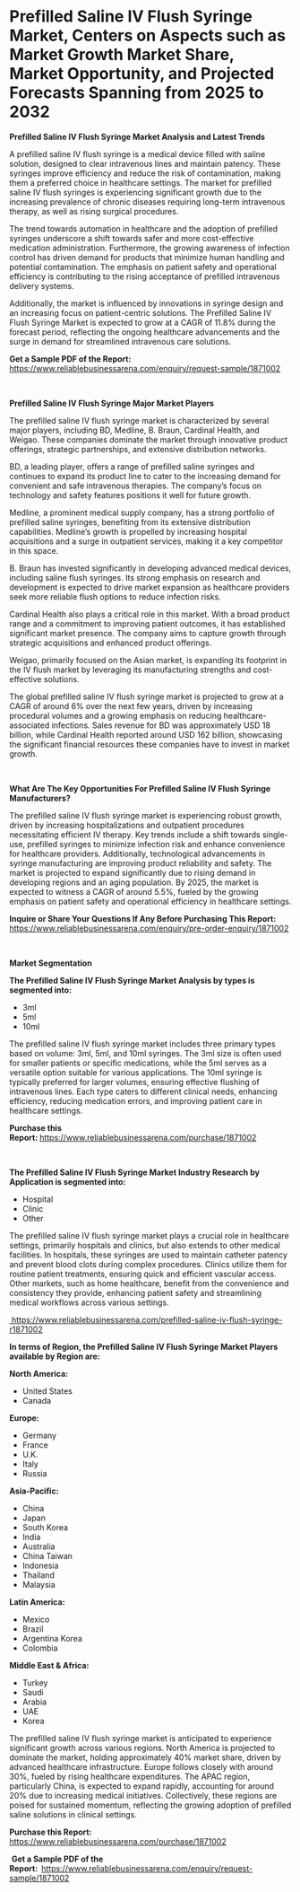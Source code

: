 <p><h1>Prefilled Saline IV Flush Syringe Market, Centers on Aspects such as Market Growth Market Share, Market Opportunity, and Projected Forecasts Spanning from 2025 to 2032</h1></p><p><strong>Prefilled Saline IV Flush Syringe Market Analysis and Latest Trends</strong></p>
<p><p>A prefilled saline IV flush syringe is a medical device filled with saline solution, designed to clear intravenous lines and maintain patency. These syringes improve efficiency and reduce the risk of contamination, making them a preferred choice in healthcare settings. The market for prefilled saline IV flush syringes is experiencing significant growth due to the increasing prevalence of chronic diseases requiring long-term intravenous therapy, as well as rising surgical procedures.</p><p>The trend towards automation in healthcare and the adoption of prefilled syringes underscore a shift towards safer and more cost-effective medication administration. Furthermore, the growing awareness of infection control has driven demand for products that minimize human handling and potential contamination. The emphasis on patient safety and operational efficiency is contributing to the rising acceptance of prefilled intravenous delivery systems.</p><p>Additionally, the market is influenced by innovations in syringe design and an increasing focus on patient-centric solutions. The Prefilled Saline IV Flush Syringe Market is expected to grow at a CAGR of 11.8% during the forecast period, reflecting the ongoing healthcare advancements and the surge in demand for streamlined intravenous care solutions.</p></p>
<p><strong>Get a Sample PDF of the Report:&nbsp;</strong> <a href="https://www.reliablebusinessarena.com/enquiry/request-sample/1871002?utm_campaign=1871&utm_medium=2&utm_source=Github&utm_content=ia&utm_term=14042025&utm_id=prefilled-saline-iv-flush-syringe">https://www.reliablebusinessarena.com/enquiry/request-sample/1871002</a></p>
<p>&nbsp;</p>
<p><strong>Prefilled Saline IV Flush Syringe Major Market Players</strong></p>
<p><p>The prefilled saline IV flush syringe market is characterized by several major players, including BD, Medline, B. Braun, Cardinal Health, and Weigao. These companies dominate the market through innovative product offerings, strategic partnerships, and extensive distribution networks.</p><p>BD, a leading player, offers a range of prefilled saline syringes and continues to expand its product line to cater to the increasing demand for convenient and safe intravenous therapies. The company’s focus on technology and safety features positions it well for future growth.</p><p>Medline, a prominent medical supply company, has a strong portfolio of prefilled saline syringes, benefiting from its extensive distribution capabilities. Medline’s growth is propelled by increasing hospital acquisitions and a surge in outpatient services, making it a key competitor in this space.</p><p>B. Braun has invested significantly in developing advanced medical devices, including saline flush syringes. Its strong emphasis on research and development is expected to drive market expansion as healthcare providers seek more reliable flush options to reduce infection risks.</p><p>Cardinal Health also plays a critical role in this market. With a broad product range and a commitment to improving patient outcomes, it has established significant market presence. The company aims to capture growth through strategic acquisitions and enhanced product offerings.</p><p>Weigao, primarily focused on the Asian market, is expanding its footprint in the IV flush market by leveraging its manufacturing strengths and cost-effective solutions.</p><p>The global prefilled saline IV flush syringe market is projected to grow at a CAGR of around 6% over the next few years, driven by increasing procedural volumes and a growing emphasis on reducing healthcare-associated infections. Sales revenue for BD was approximately USD 18 billion, while Cardinal Health reported around USD 162 billion, showcasing the significant financial resources these companies have to invest in market growth.</p></p>
<p>&nbsp;</p>
<p><strong>What Are The Key Opportunities For Prefilled Saline IV Flush Syringe Manufacturers?</strong></p>
<p><p>The prefilled saline IV flush syringe market is experiencing robust growth, driven by increasing hospitalizations and outpatient procedures necessitating efficient IV therapy. Key trends include a shift towards single-use, prefilled syringes to minimize infection risk and enhance convenience for healthcare providers. Additionally, technological advancements in syringe manufacturing are improving product reliability and safety. The market is projected to expand significantly due to rising demand in developing regions and an aging population. By 2025, the market is expected to witness a CAGR of around 5.5%, fueled by the growing emphasis on patient safety and operational efficiency in healthcare settings.</p></p>
<p><strong>Inquire or Share Your Questions If Any Before Purchasing This Report:</strong> <a href="https://www.reliablebusinessarena.com/enquiry/pre-order-enquiry/1871002?utm_campaign=1871&utm_medium=2&utm_source=Github&utm_content=ia&utm_term=14042025&utm_id=prefilled-saline-iv-flush-syringe">https://www.reliablebusinessarena.com/enquiry/pre-order-enquiry/1871002</a></p>
<p>&nbsp;</p>
<p><strong>Market Segmentation</strong></p>
<p><strong>The Prefilled Saline IV Flush Syringe Market Analysis by types is segmented into:</strong></p>
<p><ul><li>3ml</li><li>5ml</li><li>10ml</li></ul></p>
<p><p>The prefilled saline IV flush syringe market includes three primary types based on volume: 3ml, 5ml, and 10ml syringes. The 3ml size is often used for smaller patients or specific medications, while the 5ml serves as a versatile option suitable for various applications. The 10ml syringe is typically preferred for larger volumes, ensuring effective flushing of intravenous lines. Each type caters to different clinical needs, enhancing efficiency, reducing medication errors, and improving patient care in healthcare settings.</p></p>
<p><strong>Purchase this Report:&nbsp;</strong><a href="https://www.reliablebusinessarena.com/purchase/1871002?utm_campaign=1871&utm_medium=2&utm_source=Github&utm_content=ia&utm_term=14042025&utm_id=prefilled-saline-iv-flush-syringe">https://www.reliablebusinessarena.com/purchase/1871002</a></p>
<p>&nbsp;</p>
<p><strong>The Prefilled Saline IV Flush Syringe Market Industry Research by Application is segmented into:</strong></p>
<p><ul><li>Hospital</li><li>Clinic</li><li>Other</li></ul></p>
<p><p>The prefilled saline IV flush syringe market plays a crucial role in healthcare settings, primarily hospitals and clinics, but also extends to other medical facilities. In hospitals, these syringes are used to maintain catheter patency and prevent blood clots during complex procedures. Clinics utilize them for routine patient treatments, ensuring quick and efficient vascular access. Other markets, such as home healthcare, benefit from the convenience and consistency they provide, enhancing patient safety and streamlining medical workflows across various settings.</p></p>
<p><a href="https://www.reliablebusinessarena.com/prefilled-saline-iv-flush-syringe-r1871002?utm_campaign=1871&utm_medium=2&utm_source=Github&utm_content=ia&utm_term=14042025&utm_id=prefilled-saline-iv-flush-syringe">&nbsp;https://www.reliablebusinessarena.com/prefilled-saline-iv-flush-syringe-r1871002</a></p>
<p><strong>In terms of Region, the Prefilled Saline IV Flush Syringe Market Players available by Region are:</strong></p>
<p>
    <p> <strong> North America: </strong>
        <ul>
            <li>United States</li>
            <li>Canada</li>
        </ul>
        </p> 
    <p> <strong> Europe: </strong>
        <ul>
            <li>Germany</li>
            <li>France</li>
            <li>U.K.</li>
            <li>Italy</li>
            <li>Russia</li>
        </ul>
        </p> 
    <p> <strong> Asia-Pacific: </strong>
        <ul>
            <li>China</li>
            <li>Japan</li>
            <li>South Korea</li>
            <li>India</li>
            <li>Australia</li>
            <li>China Taiwan</li>
            <li>Indonesia</li>
            <li>Thailand</li>
            <li>Malaysia</li>
        </ul>
        </p> 
    <p> <strong> Latin America: </strong>
        <ul>
            <li>Mexico</li>
            <li>Brazil</li>
            <li>Argentina Korea</li>
            <li>Colombia</li>
        </ul>
        </p> 
    <p> <strong> Middle East & Africa: </strong>
        <ul>
            <li>Turkey</li>
            <li>Saudi</li>
            <li>Arabia</li>
            <li>UAE</li>
            <li>Korea</li>
        </ul>
    </p>
    </p>
<p><p>The prefilled saline IV flush syringe market is anticipated to experience significant growth across various regions. North America is projected to dominate the market, holding approximately 40% market share, driven by advanced healthcare infrastructure. Europe follows closely with around 30%, fueled by rising healthcare expenditures. The APAC region, particularly China, is expected to expand rapidly, accounting for around 20% due to increasing medical initiatives. Collectively, these regions are poised for sustained momentum, reflecting the growing adoption of prefilled saline solutions in clinical settings.</p></p>
<p><strong>Purchase this Report: </strong><a href="https://www.reliablebusinessarena.com/purchase/1871002?utm_campaign=1871&utm_medium=2&utm_source=Github&utm_content=ia&utm_term=14042025&utm_id=prefilled-saline-iv-flush-syringe">https://www.reliablebusinessarena.com/purchase/1871002</a></p>
<p>&nbsp;<strong>Get a Sample PDF of the Report:&nbsp;&nbsp;</strong><a href="https://www.reliablebusinessarena.com/enquiry/request-sample/1871002?utm_campaign=1871&utm_medium=2&utm_source=Github&utm_content=ia&utm_term=14042025&utm_id=prefilled-saline-iv-flush-syringe">https://www.reliablebusinessarena.com/enquiry/request-sample/1871002</a></p>
<p><strong></strong></p>
<p><p></p><p></p><p></p></p>